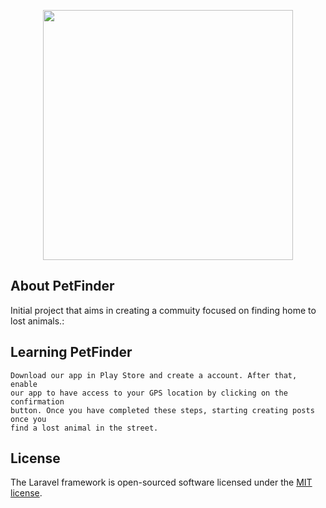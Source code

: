 <p align="center"><img src="https://i.pinimg.com/originals/1b/a5/e7/1ba5e7ae006040bcee2726c9a9ab4a17.png" width="400"></p>

## About PetFinder

Initial project that aims in creating a commuity focused on finding home to lost animals.:

## Learning PetFinder

    Download our app in Play Store and create a account. After that, enable
    our app to have access to your GPS location by clicking on the confirmation
    button. Once you have completed these steps, starting creating posts once you
    find a lost animal in the street. 

## License

The Laravel framework is open-sourced software licensed under the [MIT license](https://opensource.org/licenses/MIT).
